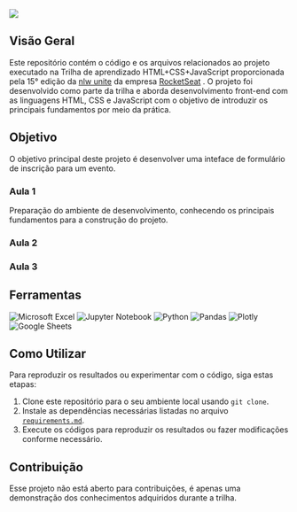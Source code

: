 <picture>
 <source media="(prefers-color-scheme: dark)" srcset="">
 <source media="(prefers-color-scheme: light)" srcset="">
 <img alt=" " src="prefers-color-scheme">
</picture>

## Visão Geral

Este repositório contém o código e os arquivos relacionados ao projeto executado na Trilha de aprendizado HTML+CSS+JavaScript proporcionada pela 15° edição da [nlw unite](https://www.rocketseat.com.br/eventos/nlw) da empresa [RocketSeat](https://www.rocketseat.com.br/?utm_source=google&utm_medium=cpc&utm_campaign=lead&utm_term=perpetuo&utm_content=institucional-lead-home-texto-lead-brandkws-none-none-institucional-none-none-br-google&utm_term=rocketseat&utm_campaign=PROGRAMAS-ALL-BRANDKWS-SEM&utm_source=adwords&utm_medium=cpc&hsa_acc=8545075154&hsa_cam=16048648686&hsa_grp=135825188594&hsa_ad=579096962131&hsa_src=g&hsa_tgt=kwd-679159515078&hsa_kw=rocketseat&hsa_mt=b&hsa_net=adwords&hsa_ver=3&gad_source=1&gclid=Cj0KCQjw2a6wBhCVARIsABPeH1skFf78waMloambIhrFdY6io5zECSlXqYtyk92sxQ2OyQDxBbeTp_saAoOcEALw_wcB) . O projeto foi desenvolvido como parte da trilha e aborda desenvolvimento front-end com as linguagens HTML, CSS e JavaScript com o objetivo de introduzir os principais fundamentos por meio da prática.

## Objetivo

O objetivo principal deste projeto é desenvolver uma inteface de formulário de inscrição para um evento.

### Aula 1
Preparação do ambiente de desenvolvimento, conhecendo os principais fundamentos para a construção do projeto.

### Aula 2


### Aula 3

## Ferramentas 
![Microsoft Excel](https://img.shields.io/badge/Microsoft_Excel-217346?style=for-the-badge&logo=microsoft-excel&logoColor=white)
![Jupyter Notebook](https://img.shields.io/badge/jupyter-%23FA0F00.svg?style=for-the-badge&logo=jupyter&logoColor=white)
![Python](https://img.shields.io/badge/python-3670A0?style=for-the-badge&logo=python&logoColor=ffdd54)
![Pandas](https://img.shields.io/badge/pandas-%23150458.svg?style=for-the-badge&logo=pandas&logoColor=white)
![Plotly](https://img.shields.io/badge/Plotly-%233F4F75.svg?style=for-the-badge&logo=plotly&logoColor=white)
![Google Sheets](https://img.shields.io/badge/Google%20Sheets-34A853?style=for-the-badge&logo=google-sheets&logoColor=white)


## Como Utilizar

Para reproduzir os resultados ou experimentar com o código, siga estas etapas:

1. Clone este repositório para o seu ambiente local usando `git clone`.
2. Instale as dependências necessárias listadas no arquivo [`requirements.md`]().
3. Execute os códigos para reproduzir os resultados ou fazer modificações conforme necessário.

## Contribuição

Esse projeto não está aberto para contribuições, é apenas uma demonstração dos conhecimentos adquiridos durante a trilha.
